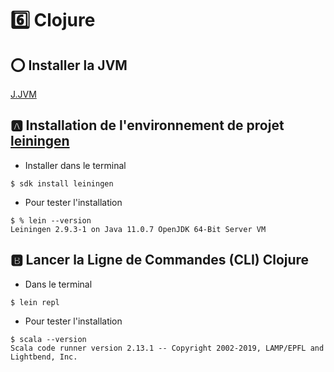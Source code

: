 # :six: Clojure


## :o: Installer la JVM

[J.JVM](../J.JVM)

## :a: Installation de l'environnement de projet [leiningen](https://leiningen.org)

* Installer dans le terminal

```
$ sdk install leiningen
```


* Pour tester l'installation

```
$ % lein --version 
Leiningen 2.9.3-1 on Java 11.0.7 OpenJDK 64-Bit Server VM
```

## :b: Lancer la Ligne de Commandes (CLI) Clojure 

* Dans le terminal

```
$ lein repl
```


* Pour tester l'installation

```
$ scala --version
Scala code runner version 2.13.1 -- Copyright 2002-2019, LAMP/EPFL and Lightbend, Inc.
```



